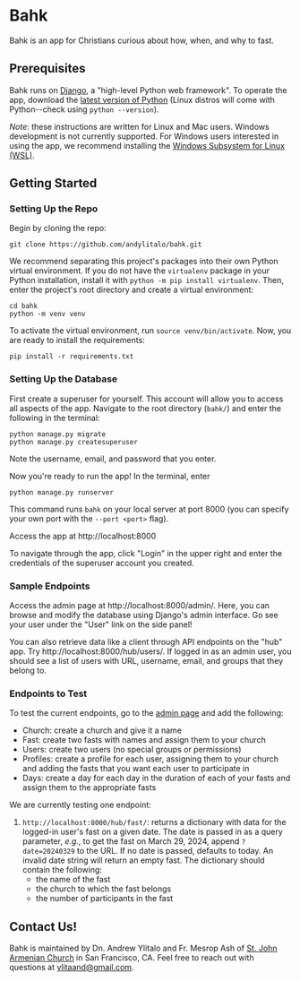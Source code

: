 # Bahk

Bahk is an app for Christians curious about how, when, and why to fast.

## Prerequisites

Bahk runs on [Django](https://www.djangoproject.com/), a "high-level Python web framework". To operate the app, 
download the [latest version of Python](https://www.python.org/downloads/)
(Linux distros will come with Python--check using `python --version`).

*Note*: these instructions are written for Linux and Mac users. Windows development is not currently supported. For
Windows users interested in using the app, we recommend installing the [Windows Subsystem for Linux (WSL)](https://learn.microsoft.com/en-us/windows/wsl/install).

## Getting Started

### Setting Up the Repo

Begin by cloning the repo:
```
git clone https://github.com/andylitalo/bahk.git
```

We recommend separating this project's packages into their own Python virtual environment. 
If you do not have the `virtualenv` package in your Python installation, install it with 
`python -m pip install virtualenv`.
Then, enter the project's root directory and create a virtual environment:
```
cd bahk
python -m venv venv
```

To activate the virtual environment, run `source venv/bin/activate`. Now, you are ready to install the requirements:
```
pip install -r requirements.txt
```

### Setting Up the Database

First create a superuser for yourself. This account will allow you to access all aspects
of the app.
Navigate to the root directory (`bahk/`) and enter the following in the terminal:
```
python manage.py migrate
python manage.py createsuperuser
```
Note the username, email, and password that you enter.

Now you're ready to run the app! In the terminal, enter
```
python manage.py runserver
```
This command runs `bahk` on your local server at port 8000 (you can specify your own port with the `--port <port>` flag).

Access the app at http://localhost:8000

To navigate through the app, click "Login" in the upper right and enter the credentials of the superuser account 
you created.

### Sample Endpoints

Access the admin page at http://localhost:8000/admin/.
Here, you can browse and modify the database using Django's admin interface. Go see your user under the "User"
link on the side panel!

You can also retrieve data like a client through API endpoints on the "hub" app. Try
http://localhost:8000/hub/users/.
If logged in as an admin user, you should see a list of users with URL, username, email, and groups that they belong to.

### Endpoints to Test

To test the current endpoints, go to the [admin page](http://localhost:8000/admin/) and add the following:
* Church: create a church and give it a name
* Fast: create two fasts with names and assign them to your church
* Users: create two users (no special groups or permissions)
* Profiles: create a profile for each user, assigning them to your church and adding the fasts that you want each 
user to participate in
* Days: create a day for each day in the duration of each of your fasts and assign them to the appropriate fasts

We are currently testing one endpoint:

1. `http://localhost:8000/hub/fast/`: returns a dictionary with data for the logged-in user's fast on a given date.
The date is passed in as a query parameter, *e.g.*, to get the fast on March 29, 2024, append `?date=20240329` to the 
URL. If no date is passed, defaults to today. An invalid date string will return an empty fast. The dictionary should
contain the following:
    * the name of the fast
    * the church to which the fast belongs
    * the number of participants in the fast

## Contact Us!

Bahk is maintained by Dn. Andrew Ylitalo and Fr. Mesrop Ash of [St. John Armenian Church](https://stjohnarmenianchurch.com/)
in San Francisco, CA. Feel free to reach out with questions at ylitaand@gmail.com.
